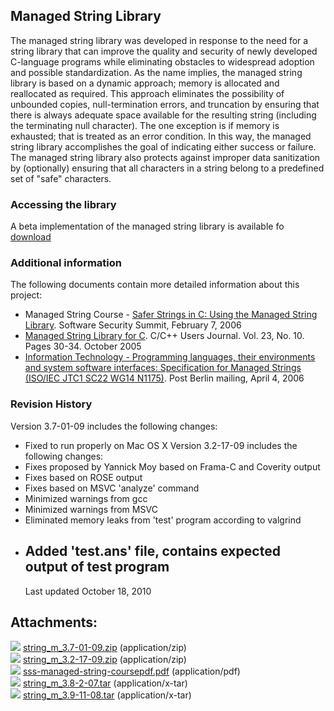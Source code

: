 ## Managed String Library
The managed string library was developed in response to the need for a string library that can improve the quality and security of newly developed C-language programs while eliminating obstacles to widespread adoption and possible standardization. As the name implies, the managed string library is based on a dynamic approach; memory is allocated and reallocated as required. This approach eliminates the possibility of unbounded copies, null-termination errors, and truncation by ensuring that there is always adequate space available for the resulting string (including the terminating null character). The one exception is if memory is exhausted; that is treated as an error condition. In this way, the managed string library accomplishes the goal of indicating either success or failure. The managed string library also protects against improper data sanitization by (optionally) ensuring that all characters in a string belong to a predefined set of "safe" characters.
### Accessing the library
A beta implementation of the managed string library is available fo [download](attachments/87151999/88025720.zip)
### Additional information
The following documents contain more detailed information about this project:
-   Managed String Course - [Safer Strings in C: Using the Managed String Library](attachments/87151999/88025722.pdf). Software Security Summit, February 7, 2006
-   [Managed String Library for C](http://www.drdobbs.com/184402023). C/C++ Users Journal. Vol. 23, No. 10. Pages 30-34. October 2005
-   [Information Technology - Programming languages, their environments and system software interfaces: Specification for Managed Strings (ISO/IEC JTC1 SC22 WG14 N1175)](http://www.open-std.org/jtc1/sc22/wg14/www/docs/n1175.pdf). Post Berlin mailing, April 4, 2006  
### Revision History
Version 3.7-01-09 includes the following changes:
-   Fixed to run properly on Mac OS X
Version 3.2-17-09 includes the following changes:
-   Fixes proposed by Yannick Moy based on Frama-C and Coverity output
-   Fixes based on ROSE output
-   Fixes based on MSVC 'analyze' command
-   Minimized warnings from gcc
-   Minimized warnings from MSVC
-   Eliminated memory leaks from 'test' program according to valgrind
-   Added 'test.ans' file, contains expected output of test program  
    ------------------------------------------------------------------------
    Last updated October 18, 2010
## Attachments:
![](images/icons/bullet_blue.gif) [string_m_3.7-01-09.zip](attachments/87151999/88025720.zip) (application/zip)  
![](images/icons/bullet_blue.gif) [string_m_3.2-17-09.zip](attachments/87151999/88025721.zip) (application/zip)  
![](images/icons/bullet_blue.gif) [sss-managed-string-coursepdf.pdf](attachments/87151999/88025722.pdf) (application/pdf)  
![](images/icons/bullet_blue.gif) [string_m_3.8-2-07.tar](attachments/87151999/88025723.tar) (application/x-tar)  
![](images/icons/bullet_blue.gif) [string_m_3.9-11-08.tar](attachments/87151999/88025724.tar) (application/x-tar)  
